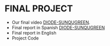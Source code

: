 # FINAL PROJECT
- Our final video [DIODE-SUNQUGREEN](https://youtu.be/LHSEAyzpRBk "SPACE APPS CHALLENGE").
- Final report in Spanish [DIODE-SUNQUGREEN]()
- Final report in English
- Project Code 
 
